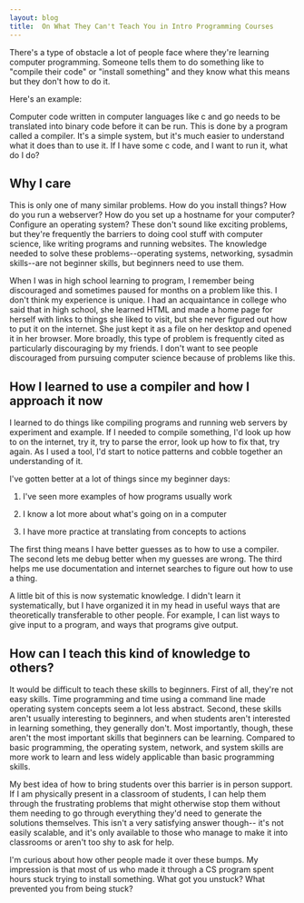 ```yaml
---
layout: blog
title:  On What They Can't Teach You in Intro Programming Courses
---
```


There's a type of obstacle a lot of people face where they're learning computer programming.  Someone tells them to do something like to "compile their code" or "install something" and they know what this means but they don't how to do it.

Here's an example:

Computer code written in computer languages like c and go needs to be translated into binary code before it can be run.  This is done by a program called a compiler.  It's a simple system, but it's much easier to understand what it does than to use it.  If I have some c code, and I want to run it, what do I do?

## Why I care

This is only one of many similar problems.  How do you install things?  How do you run a webserver?  How do you set up a hostname for your computer?  Configure an operating system?  These don't sound like exciting problems, but they're frequently the barriers to doing cool stuff with computer science, like writing programs and running websites.  The knowledge needed to solve these problems--operating systems, networking, sysadmin skills--are not beginner skills, but beginners need to use them.

When I was in high school learning to program, I remember being discouraged and sometimes paused for months on a problem like this.  I don't think my experience is unique.  I had an acquaintance in college who said that in high school, she learned HTML and made a home page for herself with links to things she liked to visit, but she never figured out how to put it on the internet.  She just kept it as a file on her desktop and opened it in her browser.  More broadly, this type of problem is frequently cited as particularly discouraging by my friends.  I don't want to see people discouraged from pursuing computer science because of problems like this.

## How I learned to use a compiler and how I approach it now

I learned to do things like compiling programs and running web servers by experiment and example.  If I needed to compile something, I'd look up how to on the internet, try it, try to parse the error, look up how to fix that, try again.  As I used  a tool, I'd start to notice patterns and cobble together an understanding of it.

I've gotten better at a lot of things since my beginner days:

1. I've seen more examples of how programs usually work

2. I know a lot more about what's going on in a computer

3. I have more practice at translating from concepts to actions

The first thing means I have better guesses as to how to use a compiler.  The second lets me debug better when my guesses are wrong.  The third helps me use documentation and internet searches to figure out how to use a thing.  

A little bit of this is now systematic knowledge.  I didn't learn it systematically, but I have organized it in my head in useful ways that are theoretically transferable to other people.  For example, I can list ways to give input to a program, and ways that programs give output.

## How can I teach this kind of knowledge to others?

It would be difficult to teach these skills to beginners.  First of all, they're not easy skills.  Time programming and time using a command line made operating system concepts seem a lot less abstract.  Second, these skills aren't usually interesting to beginners, and when students aren't interested in learning something, they generally don't.  Most importantly, though, these aren't the most important skills that beginners can be learning.  Compared to basic programming, the operating system, network, and system skills are more work to learn and less widely applicable than basic programming skills.

My best idea of how to bring students over this barrier is in person support.  If I am physically present in a classroom of students, I can help them through the frustrating problems that might otherwise stop them without them needing to go through everything they'd need to generate the solutions themselves.  This isn't a very satisfying answer though-- it's not easily scalable, and it's only available to those who manage to make it into classrooms or aren't too shy to ask for help.

I'm curious about how other people made it over these bumps.  My impression is that most of us who made it through a CS program spent hours stuck trying to install something.  What got you unstuck?  What prevented you from being stuck?